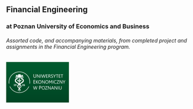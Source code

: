 ## Financial Engineering
### at Poznan University of Economics and Business

###### Assorted code, and accompanying materials, from completed project and assignments in the Financial Engineering program.

![](/ueplogo.png "University of Economics, Poznan")
